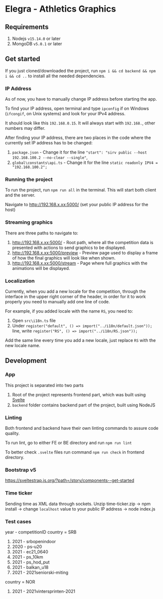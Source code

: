 # Elegra - Athletics Graphics

## Requirements

1. Nodejs `v15.14.0` or later
2. MongoDB `v5.0.1` or later

## Get started

If you just cloned/downloaded the project, run `npm i && cd backend && npm i && cd ..` to install all the needed dependencies.

### IP Address

As of now, you have to manually change IP address before starting the app.

To find your IP address, open terminal and type `ipconfig` if on Windows (`ifcongif`, on Unix systems) and look for your IPv4 address.

It should look like this `192.168.0.15`. It will always start with `192.168.`, other numbers may differ.

After finding your IP address, there are two places in the code where the currently set IP address has to be changed:

1. `package.json` - Change it for the line `"start": "sirv public --host 192.168.100.2 --no-clear --single"`,
2. `global\constants\api.ts` - Change it for the line `static readonly IPV4 = "192.168.100.2";`

### Running the project

To run the project, run `npm run all` in the terminal. This will start both client and the server.

Navigate to http://192.168.x.xx:5000/ (set your public IP address for the host)

### Streaming graphics

There are three paths to navigate to:

1. http://192.168.x.xx:5000/ - Root path, where all the competition data is presented with actions to send graphics to be displayed.
2. http://192.168.x.xx:5000/preview - Preview page used to display a frame of how the final graphics will look like when shown.
3. http://192.168.x.xx:5000/stream - Page where full graphics with the animations will be displayed.

### Localization

Currently, when you add a new locale for the competition, through the interface in the upper right corner of the header, in order for it to work properly you need to manually add one line of code.

For example, if you added locale with the name `RS`, you need to:

1. Open `src\i18n.ts` file
2. Under `register("default", () => import("../i18n/default.json"));` line, write `register("RS", () => import("../i18n/RS.json"));`

Add the same line every time you add a new locale, just replace `RS` with the new locale name.

## Development

### App

This project is separated into two parts

1. Root of the project represents frontend part, which was built using [Svelte](https://svelte.dev)
2. `backend` folder contains backend part of the project, built using NodeJS

### Linting

Both frontend and backend have their own linting commands to assure code quality.

To run lint, go to either FE or BE directory and run `npm run lint`

To better check `.svelte` files run command `npm run check` in frontend directory.

### Bootstrap v5

https://sveltestrap.js.org/?path=/story/components--get-started

### Time ticker

Sending time as XML data through sockets.
Unzip time-ticker.zip -> npm install -> change `localhost` value to your public IP address -> node index.js

### Test cases

year - competitionID
country = SRB

1. 2021 - srbopenindoor
2. 2020 - ps-u20
3. 2021 - ec21_0640
4. 2021 - ps_10km
5. 2021 - ps_hod_put
6. 2021 - balkan_u18
7. 2021 - 2021seniorski-miting

country = NOR 
1. 2021 - 2021vintersprinten-2021
